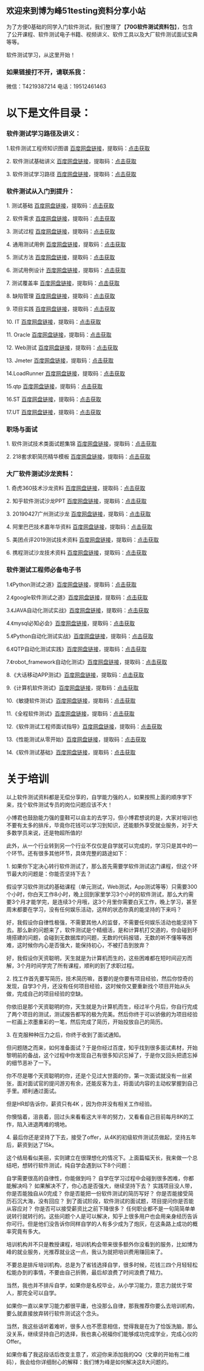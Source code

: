 ## 欢迎来到博为峰51testing资料分享小站

为了方便0基础的同学入门软件测试，我们整理了【**70G软件测试资料包**】，包含了公开课程、软件测试电子书籍、视频讲义、软件工具以及大厂软件测试面试宝典等等。

软件测试学习，从这里开始！
### 如果链接打不开，请联系我：
微信：T4219387214
电话：19512461463

# 以下是文件目录：

### 软件测试学习路径及讲义：
1\.软件测试工程师知识图谱 [百度网盘链接](https://pan.baidu.com/s/1lWRDgagpYj_1G9KIqVkLDg)，提取码：[点击获取](http://kbyx0011.mikecrm.com/qCumvim)

2\. 软件测试基础讲义 [百度网盘链接](https://pan.baidu.com/s/1lWRDgagpYj_1G9KIqVkLDg)，提取码：[点击获取](http://kbyx0011.mikecrm.com/qCumvim)

3\. 软件测试学习路径 [百度网盘链接](https://pan.baidu.com/s/1lWRDgagpYj_1G9KIqVkLDg)，提取码：[点击获取](http://kbyx0011.mikecrm.com/qCumvim)

### 软件测试从入门到提升：
1\. 测试基础 [百度网盘链接](https://pan.baidu.com/s/1lWRDgagpYj_1G9KIqVkLDg)，提取码：[点击获取](http://kbyx0011.mikecrm.com/qCumvim)

2\. 软件需求 [百度网盘链接](https://pan.baidu.com/s/1lWRDgagpYj_1G9KIqVkLDg)，提取码：[点击获取](http://kbyx0011.mikecrm.com/qCumvim)

3\. 测试过程 [百度网盘链接](https://pan.baidu.com/s/1lWRDgagpYj_1G9KIqVkLDg)，提取码：[点击获取](http://kbyx0011.mikecrm.com/qCumvim)

4\. 通用测试用例 [百度网盘链接](https://pan.baidu.com/s/1lWRDgagpYj_1G9KIqVkLDg)，提取码：[点击获取](http://kbyx0011.mikecrm.com/qCumvim)

5\. 测试方法 [百度网盘链接](https://pan.baidu.com/s/1lWRDgagpYj_1G9KIqVkLDg)，提取码：[点击获取](http://kbyx0011.mikecrm.com/qCumvim)

6\. 测试用例设计 [百度网盘链接](https://pan.baidu.com/s/1lWRDgagpYj_1G9KIqVkLDg)，提取码：[点击获取](http://kbyx0011.mikecrm.com/qCumvim)

7\. 测试覆盖率 [百度网盘链接](https://pan.baidu.com/s/1lWRDgagpYj_1G9KIqVkLDg)，提取码：[点击获取](http://kbyx0011.mikecrm.com/qCumvim)

8\. 缺陷管理 [百度网盘链接](https://pan.baidu.com/s/1lWRDgagpYj_1G9KIqVkLDg)，提取码：[点击获取](http://kbyx0011.mikecrm.com/qCumvim)

9\. 项目实践 [百度网盘链接](https://pan.baidu.com/s/1lWRDgagpYj_1G9KIqVkLDg)，提取码：[点击获取](http://kbyx0011.mikecrm.com/qCumvim)

10\. IT [百度网盘链接](https://pan.baidu.com/s/1lWRDgagpYj_1G9KIqVkLDg)，提取码：[点击获取](http://kbyx0011.mikecrm.com/qCumvim)

11\. Oracle [百度网盘链接](https://pan.baidu.com/s/1lWRDgagpYj_1G9KIqVkLDg)，提取码：[点击获取](http://kbyx0011.mikecrm.com/qCumvim)

12\. Web测试 [百度网盘链接](https://pan.baidu.com/s/1lWRDgagpYj_1G9KIqVkLDg)，提取码：[点击获取](http://kbyx0011.mikecrm.com/qCumvim)

13\. Jmeter [百度网盘链接](https://pan.baidu.com/s/1lWRDgagpYj_1G9KIqVkLDg)，提取码：[点击获取](http://kbyx0011.mikecrm.com/qCumvim)

14\.LoadRunner [百度网盘链接](https://pan.baidu.com/s/1lWRDgagpYj_1G9KIqVkLDg)，提取码：[点击获取](http://kbyx0011.mikecrm.com/qCumvim)

15\.qtp [百度网盘链接](https://pan.baidu.com/s/1lWRDgagpYj_1G9KIqVkLDg)，提取码：[点击获取](http://kbyx0011.mikecrm.com/qCumvim)

16\.ST [百度网盘链接](https://pan.baidu.com/s/1lWRDgagpYj_1G9KIqVkLDg)，提取码：[点击获取](http://kbyx0011.mikecrm.com/qCumvim)

17\.UT [百度网盘链接](https://pan.baidu.com/s/1lWRDgagpYj_1G9KIqVkLDg)，提取码：[点击获取](http://kbyx0011.mikecrm.com/qCumvim)


### 职场与面试
1\. 软件测试技术类面试题集锦 [百度网盘链接](https://pan.baidu.com/s/1lWRDgagpYj_1G9KIqVkLDg)，提取码：[点击获取](http://kbyx0011.mikecrm.com/qCumvim)

2\. 218套求职简历精华模板 [百度网盘链接](https://pan.baidu.com/s/1lWRDgagpYj_1G9KIqVkLDg)，提取码：[点击获取](http://kbyx0011.mikecrm.com/qCumvim)

### 大厂软件测试沙龙资料：
1\. 奇虎360技术沙龙资料 [百度网盘链接](https://pan.baidu.com/s/1lWRDgagpYj_1G9KIqVkLDg)，提取码：[点击获取](http://kbyx0011.mikecrm.com/qCumvim)

2\. 知乎软件测试沙龙PPT [百度网盘链接](https://pan.baidu.com/s/1lWRDgagpYj_1G9KIqVkLDg)，提取码：[点击获取](http://kbyx0011.mikecrm.com/qCumvim)

3\. 20190427广州测试沙龙 [百度网盘链接](https://pan.baidu.com/s/1lWRDgagpYj_1G9KIqVkLDg)，提取码：[点击获取](http://kbyx0011.mikecrm.com/qCumvim)

4\. 阿里巴巴技术嘉年华资料 [百度网盘链接](https://pan.baidu.com/s/1lWRDgagpYj_1G9KIqVkLDg)，提取码：[点击获取](http://kbyx0011.mikecrm.com/qCumvim)

5\. 美团点评2019测试技术资料 [百度网盘链接](https://pan.baidu.com/s/1lWRDgagpYj_1G9KIqVkLDg)，提取码：[点击获取](http://kbyx0011.mikecrm.com/qCumvim)

6\. 携程测试沙龙技术资料 [百度网盘链接](https://pan.baidu.com/s/1lWRDgagpYj_1G9KIqVkLDg)，提取码：[点击获取](http://kbyx0011.mikecrm.com/qCumvim)

### 软件测试工程师必备电子书

1\.《Python测试之道》[百度网盘链接](https://pan.baidu.com/s/1lWRDgagpYj_1G9KIqVkLDg)，提取码：[点击获取](http://kbyx0011.mikecrm.com/qCumvim)

2\.《google软件测试之道》[百度网盘链接](https://pan.baidu.com/s/1lWRDgagpYj_1G9KIqVkLDg)，提取码：[点击获取](http://kbyx0011.mikecrm.com/qCumvim)

3\.《JAVA自动化测试实战》[百度网盘链接](https://pan.baidu.com/s/1lWRDgagpYj_1G9KIqVkLDg)，提取码：[点击获取](http://kbyx0011.mikecrm.com/qCumvim)

4\.《mysql必知必会》[百度网盘链接](https://pan.baidu.com/s/1lWRDgagpYj_1G9KIqVkLDg)，提取码：[点击获取](http://kbyx0011.mikecrm.com/qCumvim)

5\.《Python自动化测试实战》[百度网盘链接](https://pan.baidu.com/s/1lWRDgagpYj_1G9KIqVkLDg)，提取码：[点击获取](http://kbyx0011.mikecrm.com/qCumvim)

6\.《QTP自动化测试实践》[百度网盘链接](https://pan.baidu.com/s/1lWRDgagpYj_1G9KIqVkLDg)，提取码：[点击获取](http://kbyx0011.mikecrm.com/qCumvim)

7\.《robot_framework自动化测试》[百度网盘链接](https://pan.baidu.com/s/1lWRDgagpYj_1G9KIqVkLDg)，提取码：[点击获取](http://kbyx0011.mikecrm.com/qCumvim)

8\.《大话移动APP测试》[百度网盘链接](https://pan.baidu.com/s/1lWRDgagpYj_1G9KIqVkLDg)，提取码：[点击获取](http://kbyx0011.mikecrm.com/qCumvim)

9\.《计算机软件测试》[百度网盘链接](https://pan.baidu.com/s/1lWRDgagpYj_1G9KIqVkLDg)，提取码：[点击获取](http://kbyx0011.mikecrm.com/qCumvim)

10\.《敏捷软件测试》[百度网盘链接](https://pan.baidu.com/s/1lWRDgagpYj_1G9KIqVkLDg)，提取码：[点击获取](http://kbyx0011.mikecrm.com/qCumvim)

11\.《全程软件测试》[百度网盘链接](https://pan.baidu.com/s/1lWRDgagpYj_1G9KIqVkLDg)，提取码：[点击获取](http://kbyx0011.mikecrm.com/qCumvim)

12\.《软件测试工程师面试指导》[百度网盘链接](https://pan.baidu.com/s/1lWRDgagpYj_1G9KIqVkLDg)，提取码：[点击获取](http://kbyx0011.mikecrm.com/qCumvim)

13\.《性能测试从零开始》[百度网盘链接](https://pan.baidu.com/s/1lWRDgagpYj_1G9KIqVkLDg)，提取码：[点击获取](http://kbyx0011.mikecrm.com/qCumvim)

14\.《软件测试基础》[百度网盘链接](https://pan.baidu.com/s/1lWRDgagpYj_1G9KIqVkLDg)，提取码：[点击获取](http://kbyx0011.mikecrm.com/qCumvim)


# 关于培训
以上软件测试资料都是无偿分享的，自学能力强的人，如果按照上面的顺序学下来，找个软件测试专员的岗位问题应该不大！

小博君也鼓励能力强的童鞋可以自主的去学习，但小博君想说的是，大家对培训也不要有太多的排斥，毕竟你花钱可以学习到知识，还能额外享受就业服务，对于大多数学员来说，还是物超所值的!

此外，从一个行业转到另一个行业不仅仅是自学就可以完成的，学习只是其中的一个环节。还有很多其他环节，具体完整的路途如下：

1\. 如果你下定决心转行软件测试了，那么首先需要学软件测试这门课程，但这个环节最大的问题是：你能否坚持下去？

假设学习软件测试的基础课程（单元测试，Web测试，App测试等等）只需要300个小时，你白天工作8小时，晚上回到家里学习3个小时的软件测试，那么大约需要3个月才能学完，是连续3个月哦，这3个月里你需要白天工作，晚上学习，甚至周末都要在学习，没有任何娱乐活动，这样的状态你真的能坚持的下来吗？

好，我假设你自律性极强，不需要其他人的监督，不需要任何娱乐活动也能坚持下去。那么新的问题来了，软件测试是个精细活，是和计算机打交道的，你会碰到环境搭建的问题，会碰到无数据库的问题，无数的代码报错，无数的听不懂等等困难，这时候你内心是否强大，能保持初心，不被打击到放弃？

好，我假设你天资聪明，天生就是为计算机而生的，这些困难都在短时间迎刃而解，3个月时间学完了所有课程，顺利的到了求职过程。

2\. 找工作首先要写简历，技术简历嘛，首要的是你要有项目经验，然后你惊奇的发现，自学3个月，还没有任何项目经验，这时候你又要重新找个项目开始从头做，完成自己的项目经验的空缺。

你依旧是那个天资聪明的你，天生就是为计算机而生，经过半个月后，你自行完成了两个项目的测试，测试报告都写的极为完美。然后你终于可以骄傲的为项目经验一栏画上浓墨重彩的一笔，然后完成了简历，开始投放自己的简历。

3\. 在克服种种压力之后，你终于收到了面试通知。

但问题随之而来，如何准备面试？于是你经过百度，知乎找到很多面试素材，开始黎明前的备战，这个过程中你发现自己有很多知识忘掉了，于是你又回头把遗忘掉的细节恶补了一下。

你不尽是哪个天资聪明的你，还是个见过大世面的你，第一次面试就没有一丝紧张，面对面试官的提问游刃有余，还能反客为主，将面试内容的主动权掌握到自己手里。顺利通过面试。

但是HR却告诉你，薪资只有4K ，因为你并没有相关工作经验。

你懊恼着，沮丧着，回过头来看看这大半年的努力，又看看自己目前每月8K的工作，陷入进退两难的境地。

4\. 最后你还是坚持了下去，接受了offer，从4K的初级软件测试员做起，坚持五年后，薪资到达了15k。

这个结局看似美丽，实则建立在很理想化的情况下。上面篇幅天长，我来做一个总结吧，想转行软件测试，纯自学会遇到以下8个问题：

自学需要很高的自律性，你能做到吗？
自学在学习过程中会碰到很多困难，你都能解决吗？
如果解决不了，你心态是否强大，继续坚持下去？
实践项目没人带，你是否能独自从0完成？
你是否能把一份软件测试的简历写好？
你是否能接受简历石沉大海，没有回应？
到了面试阶段，软件测试的面试题，项目提问你是否能从容应对？
你是否可以接受薪资比之前下降很多？
任何职业都不是一句简简单单说转行就转行的。这些问题个人是可以解决，知乎上很多用户也会用亲身经历告诉你可行。但是他们没告诉你同样自学的人有多少成为了炮灰，在这条路上成功的概率究竟有多大。

培训机构并不只是教授课程，培训机构会带来很多额外你没看到的服务，比如博为峰的就业服务，光推荐就业这一点，我认为就把培训费用赚回来了。

不要总是排斥培训机构，总是为了省钱选择自学，很多时候，花钱三四个月轻轻松松能办到的事情，不要由自己折腾，最后却浪费了时间浪费了精力。

当然，我也并不排斥自学，如果你是名校毕业，从小学习能力，意志力就优于常人，那完全可以自学。

如果你一直以来学习能力都很平庸，也没那么自律，那我推荐你要么去培训机构，要么就直接放弃转行软件测试这个念头。

当然，我这些话听着难听，很多人也不愿意相信，觉得我是在为了恰饭洗脑，那么没关系，继续坚持自己的选择，我也衷心祝福你们能够成功完成学业，完成心仪的Offer。

如果你看了我这段话后改变主意了，欢迎你来添加我的QQ（文章的开始有二维码），我会给你详细耐心的解释：我们博为峰是如何解决这8大问题的。

